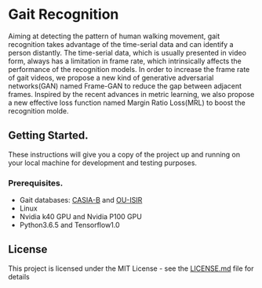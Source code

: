 # Gait Recognition  
Aiming at detecting the pattern of human walking movement, gait recognition takes advantage of the time-serial data and can identify a person distantly. The time-serial data, which is usually presented in video form, always has a limitation in frame rate, which intrinsically affects the performance of the recognition models. In order to increase the frame rate of gait videos, we propose a new kind of generative adversarial networks(GAN) named Frame-GAN to reduce the gap between adjacent frames. Inspired by the recent advances in metric learning, we also propose a new effective loss function named Margin Ratio Loss(MRL) to boost the recognition molde.  

## Getting Started.  
These instructions will give you a copy of the project up and running on your local machine for development and testing purposes.  

### Prerequisites. 
* Gait databases: [CASIA-B](http://www.cbsr.ia.ac.cn/china/Gait%20Databases%20CH.asp) and [OU-ISIR](http://www.am.sanken.osaka-u.ac.jp/BiometricDB/GaitLP.html)  
* Linux 
* Nvidia k40 GPU and Nvidia P100 GPU
* Python3.6.5 and Tensorflow1.0  

## License 
This project is licensed under the MIT License - see the [LICENSE.md](https://github.com/136823xuewei/gait-recognition/blob/main/LICENSE) file for details
